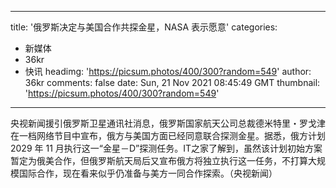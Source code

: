 
---
title: '俄罗斯决定与美国合作共探金星，NASA 表示愿意'
categories: 
 - 新媒体
 - 36kr
 - 快讯
headimg: 'https://picsum.photos/400/300?random=549'
author: 36kr
comments: false
date: Sun, 21 Nov 2021 08:45:49 GMT
thumbnail: 'https://picsum.photos/400/300?random=549'
---

<div>   
央视新闻援引俄罗斯卫星通讯社消息，俄罗斯国家航天公司总裁德米特里・罗戈津在一档网络节目中宣布，俄方与美国方面已经同意联合探测金星。据悉，俄方计划 2029 年 11 月执行这一“金星－D”探测任务。IT之家了解到，虽然该计划初始方案暂定为俄美合作，但俄罗斯航天局后又宣布俄方将独立执行这一任务，不打算大规模国际合作，现在看来似乎仍准备与美方一同合作探索。（央视新闻）  
</div>
            